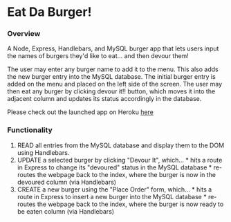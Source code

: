 # Eat Da Burger!

### Overview
A Node, Express, Handlebars, and MySQL burger app that lets users input the names of burgers they'd like to eat... and then devour them!

The user may enter any burger name to add it to the menu. This also adds the new burger entry into the MySQL database. The initial burger entry is added on the menu and placed on the left side of the screen. The user may then eat any burger by clicking devour it!! button, which moves it into the adjacent column and updates its status accordingly in the database.

Please check out the launched app on Heroku [here](http:)

### Functionality

  1. READ all entries from the MySQL database and display them to the DOM using Handlebars.
  2. UPDATE a selected burger by clicking "Devour It", which...
    * hits a route in Express to change its "devoured" status in the MySQL database
    * re-routes the webpage back to the index, where the burger is now in the devoured column (via Handlebars)
  3. CREATE a new burger using the "Place Order" form, which...
    * hits a route in Express to insert a new burger into the MySQL database
    * re-routes the webpage back to the index, where the burger is now ready to be eaten column (via Handlebars)
